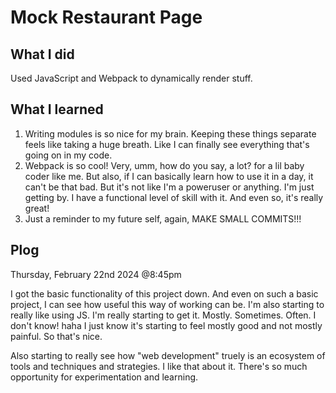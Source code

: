 # Mock Restaurant Page

## What I did
Used JavaScript and Webpack to dynamically render stuff.

## What I learned
1. Writing modules is so nice for my brain. Keeping these things separate feels like taking a huge breath. Like I can finally see everything that's going on in my code.
2. Webpack is so cool! Very, umm, how do you say, a lot? for a lil baby coder like me. But also, if I can basically learn how to use it in a day, it can't be that bad. But it's not like I'm a poweruser or anything. I'm just getting by. I have a functional level of skill with it. And even so, it's really great!
3. Just a reminder to my future self, again, MAKE SMALL COMMITS!!!

## Plog

Thursday, February 22nd 2024 @8:45pm

I got the basic functionality of this project down. And even on such a basic project, I can see how useful this way of working can be. I'm also starting to really like using JS. I'm really starting to get it. Mostly. Sometimes. Often. I don't know! haha I just know it's starting to feel mostly good and not mostly painful. So that's nice.

Also starting to really see how "web development" truely is an ecosystem of tools and techniques and strategies. I like that about it. There's so much opportunity for experimentation and learning.
